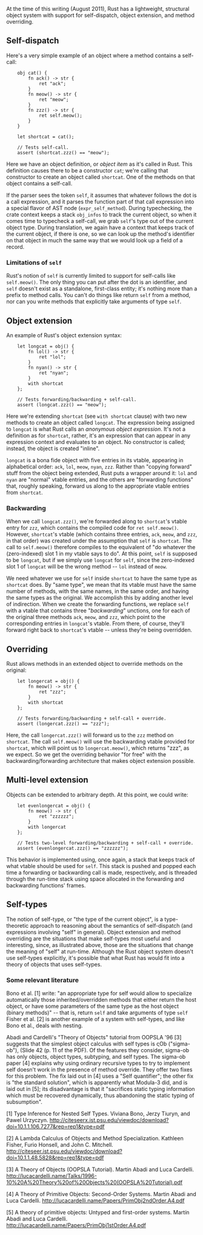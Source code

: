 At the time of this writing (August 2011), Rust has a lightweight, structural object system with support for self-dispatch, object extension, and method overriding.

## Self-dispatch

Here's a very simple example of an object where a method contains a self-call:

```
    obj cat() {
        fn ack() -> str {
            ret "ack";
        }
        fn meow() -> str {
            ret "meow";
        }
        fn zzz() -> str {
            ret self.meow();
        }
    }

    let shortcat = cat();

    // Tests self-call.
    assert (shortcat.zzz() == "meow");
```

Here we have an object definition, or _object item_ as it's called in Rust.  This definition causes there to be a constructor `cat`; we're calling that constructor to create an object called `shortcat`.  One of the methods on that object contains a self-call.

If the parser sees the token `self`, it assumes that whatever follows the dot is a call expression, and it parses the function part of that call expression into a special flavor of AST node (`expr_self_method`).  During typechecking, the crate context keeps a stack `obj_infos` to track the current object, so when it comes time to typecheck a self-call, we grab `self`'s type out of the current object type.  During translation, we again have a context that keeps track of the current object, if there is one, so we can look up the method's identifier on that object in much the same way that we would look up a field of a record.

### Limitations of `self`

Rust's notion of `self` is currently limited to support for self-calls like `self.meow()`.  The only thing you can put after the dot is an identifier, and `self` doesn't exist as a standalone, first-class entity; it's nothing more than a prefix to method calls.  You can't do things like return `self` from a method, nor can you write methods that explicitly take arguments of type `self`. 

## Object extension

An example of Rust's object extension syntax:

```
    let longcat = obj() {
        fn lol() -> str {
            ret "lol";
        }
        fn nyan() -> str {
            ret "nyan";
        }
        with shortcat
    };

    // Tests forwarding/backwarding + self-call.
    assert (longcat.zzz() == "meow");
```

Here we're extending `shortcat` (see `with shortcat` clause) with two new methods to create an object called `longcat`.  The expression being assigned to `longcat` is what Rust calls an _anonymous object expression_.  It's not a definition as for `shortcat`, rather, it's an expression that can appear in any expression context and evaluates to an object.  No constructor is called; instead, the object is created "inline".

`longcat` is a bona fide object with five entries in its vtable, appearing in alphabetical order: `ack`, `lol`, `meow`, `nyan`, `zzz`.  Rather than "copying forward" stuff from the object being extended, Rust puts a wrapper around it: `lol` and `nyan` are "normal" vtable entries, and the others are "forwarding functions" that, roughly speaking, forward us along to the appropriate vtable entries from `shortcat`.

### Backwarding

When we call `longcat.zzz()`, we're forwarded along to `shortcat`'s vtable entry for `zzz`, which contains the compiled code for `ret self.meow()`.  However, `shortcat`'s vtable (which contains three entries, `ack`, `meow`, and `zzz`, in that order) was created under the assumption that `self` is `shortcat`.  The call to `self.meow()` therefore compiles to the equivalent of "do whatever the (zero-indexed) slot 1 in my vtable says to do".  At this point, `self` is supposed to be `longcat`, but if we simply use `longcat` for `self`, since the zero-indexed slot 1 of `longcat` will be the wrong method -- `lol` instead of `meow`.

We need whatever we use for `self` inside `shortcat` to have the same type as `shortcat` does.  By "same type", we mean that its vtable must have the same number of methods, with the same names, in the same order, and having the same types as the original.  We accomplish this by adding another level of indirection.  When we create the forwarding functions, we replace `self` with a vtable that contains three "_backwarding_" unctions, one for each of the original three methods `ack`, `meow`, and `zzz`, which point to the corresponding entries in `longcat`'s vtable.  From there, of course, they'll forward right back to `shortcat`'s vtable -- unless they're being overridden.
 
## Overriding

Rust allows methods in an extended object to override methods on the original:

```
    let longercat = obj() {
        fn meow() -> str {
            ret "zzz";
        }
        with shortcat
    };

    // Tests forwarding/backwarding + self-call + override.
    assert (longercat.zzz() == "zzz");
```

Here, the call `longercat.zzz()` will forward us to the `zzz` method on `shortcat`.  The call `self.meow()` will use the backwarding vtable provided for `shortcat`, which will point us to `longercat.meow()`, which returns "zzz", as we expect.  So we get the overriding behavior "for free" with the backwarding/forwarding architecture that makes object extension possible.

## Multi-level extension

Objects can be extended to arbitrary depth.  At this point, we could write:

```
    let evenlongercat = obj() {
        fn meow() -> str {
            ret "zzzzzz";
        }
        with longercat
    };

    // Tests two-level forwarding/backwarding + self-call + override.
    assert (evenlongercat.zzz() == "zzzzzz");
```

This behavior is implemented using, once again, a stack that keeps track of what vtable should be used for `self`.  This stack is pushed and popped each time a forwarding or backwarding call is made, respectively, and is threaded through the run-time stack using space allocated in the forwarding and backwarding functions' frames.

## Self-types

The notion of self-type, or "the type of the current object", is a type-theoretic approach to reasoning about the semantics of self-dispatch (and expressions involving "self" in general).  Object extension and method overriding are the situations that make self-types most useful and interesting, since, as illustrated above, those are the situations that change the meaning of "self" at run-time.  Although the Rust object system doesn't use self-types explicitly, it's possible that what Rust has would fit into a theory of objects that uses self-types.

### Some relevant literature

Bono et al. [1] write: "an appropriate type for self would allow to specialize automatically those inherited/overridden methods that either return the host object, or have some parameters of the same
type as the host object (binary methods)" -- that is, return `self` and take arguments of
type `self`  Fisher et al. [2] is another example of a system with self-types, and like Bono et al., deals with nesting.

Abadi and Cardelli's "Theory of Objects" tutorial from OOPSLA '96 [3] suggests that the simplest object calculus with self types is ςOb ("sigma-ob"), (Slide 42 (p. 11 of the PDF).  Of the features they consider, sigma-ob has only objects, object types, subtyping, and self types.  The sigma-ob paper [4]  explains why using ordinary recursive types to try to implement self doesn't work in the presence of method override.  They offer two fixes for this problem.  The fix laid out in [4] uses a "Self quantifier"; the other fix is "the standard solution", which is apparently what Modula-3 did, and is laid out in [5]; its disadvantage is that it  "sacrifices static typing information which must be recovered dynamically, thus abandoning the static typing of subsumption".

[1] Type Inference for Nested Self Types.  Viviana Bono, Jerzy Tiuryn,
and Pawel Urzyczyn.
http://citeseerx.ist.psu.edu/viewdoc/download?doi=10.1.1.106.7277&rep=rep1&type=pdf

[2] A Lambda Calculus of Objects and Method Specialization.  Kathleen
Fisher, Furio Honsell, and John C. Mitchell.
http://citeseer.ist.psu.edu/viewdoc/download?doi=10.1.1.48.5828&rep=rep1&type=pdf

[3] A Theory of Objects (OOPSLA Tutorial).  Martin Abadi and Luca Cardelli.
http://lucacardelli.name/Talks/1996-10%20A%20Theory%20of%20Objects%20(OOPSLA%20Tutorial).pdf

[4] A Theory of Primitive Objects: Second-Order Systems.  Martin Abadi and Luca Cardelli.
http://lucacardelli.name/Papers/PrimObj2ndOrder.A4.pdf

[5] A theory of primitive objects: Untyped and first-order systems. Martín Abadi and Luca Cardelli. 
http://lucacardelli.name/Papers/PrimObj1stOrder.A4.pdf